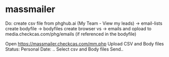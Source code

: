 # massmailer

Do:
  create csv file from phghub.ai (My Team - View my leads) -> email-lists
  create bodyfile -> bodyfiles
  create browser vs -> emails and opload to media.checkcas.com/phg/emails (if referenced in the bodyfile)

Open https://massmailer.checkcas.com/mm.php
  Upload CSV and Body files
  Status: Personal
  Date: ..
  Select csv and Body files
  Send..

